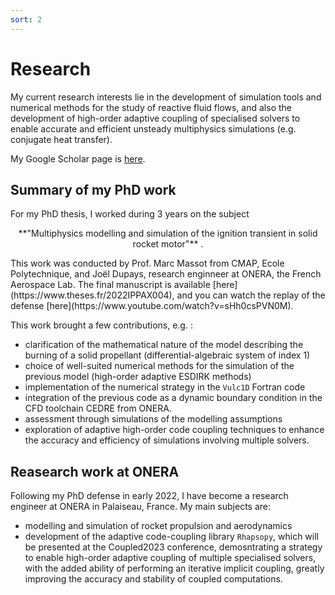 ```yaml
---
sort: 2
---
```

# Research

My current research interests lie in the development of simulation tools and numerical methods for the study of reactive fluid flows, and also the development of high-order adaptive coupling of specialised solvers to enable accurate and efficient unsteady multiphysics simulations (e.g. conjugate heat transfer).

My Google Scholar page is [here](https://scholar.google.fr/citations?user=K0jov1cAAAAJ).

## Summary of my PhD work

For my PhD thesis, I worked during 3 years on the subject
<p align="center">
**"Multiphysics modelling and simulation of the ignition transient in solid rocket motor"** .
</p>
This work was conducted by Prof. Marc Massot from CMAP, Ecole Polytechnique, and Joël Dupays, research enginneer at ONERA, the French Aerospace Lab.
The final manuscript is available [here](https://www.theses.fr/2022IPPAX004), and you can watch the replay of the defense [here](https://www.youtube.com/watch?v=sHh0csPVN0M).

This work brought a few contributions, e.g. :
- clarification of the mathematical nature of the model describing the burning of a solid propellant (differential-algebraic system of index 1)
- choice of well-suited numerical methods for the simulation of the previous model (high-order adaptive ESDIRK methods)
- implementation of the numerical strategy in the `Vulc1D` Fortran code
- integration of the previous code as a dynamic boundary condition in the CFD toolchain CEDRE from ONERA.
- assessment through simulations of the modelling assumptions
- exploration of adaptive high-order code coupling techniques to enhance the accuracy and efficiency of simulations involving multiple solvers.


## Reasearch work at ONERA

Following my PhD defense in early 2022, I have become a research engineer at ONERA in Palaiseau, France.
My main subjects are:
- modelling and simulation of rocket propulsion and aerodynamics
- development of the adaptive code-coupling library `Rhapsopy`, which will be presented at the Coupled2023 conference, demosntrating a strategy to enable high-order adaptive coupling of multiple specialised solvers, with the added ability of performing an iterative implicit coupling, greatly improving the accuracy and stability of coupled computations.
